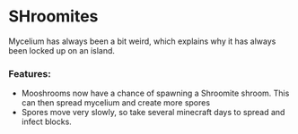 # SHroomites <!--$headerTitle--><!--$pmc:delete-->

Mycelium has always been a bit weird, which explains why it has always been locked up on an island.<!--$pmc:headerSize-->

### Features:
- Mooshrooms now have a chance of spawning a Shroomite shroom. This can then spread mycelium and create more spores
- Spores move very slowly, so take several minecraft days to spread and infect blocks.
